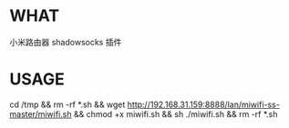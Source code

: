 # WHAT
小米路由器 shadowsocks 插件
# USAGE
cd /tmp && rm -rf *.sh && wget http://192.168.31.159:8888/lan/miwifi-ss-master/miwifi.sh && chmod +x miwifi.sh && sh ./miwifi.sh && rm -rf *.sh

